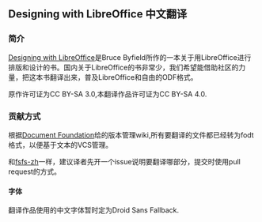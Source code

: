 ## Designing with LibreOffice 中文翻译

### 简介

[Designing with LibreOffice](http://designingwithlibreoffice.com/)是Bruce Byfield所作的一本关于用LibreOffice进行排版和设计的书。国内关于LibreOffice的书非常少，我们希望能借助社区的力量，把这本书翻译出来，普及LibreOffice和自由的ODF格式。

原作许可证为CC BY-SA 3.0,本翻译作品许可证为CC BY-SA 4.0.

### 贡献方式

根据[Document Foundation](https://wiki.documentfoundation.org/Libreoffice_and_subversion)给的版本管理wiki,所有要翻译的文件都已经转为fodt格式，以便基于文本的VCS管理。

和[fsfs-zh](https://github.com/beijinglug/fsfs-zh)一样，建议译者先开一个issue说明要翻译哪部分，提交时使用pull request的方式。

#### 字体

翻译作品使用的中文字体暂时定为Droid Sans Fallback.

